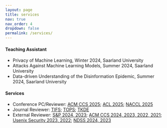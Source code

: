 ```yaml
---
layout: page
title: services
nav: true
nav_order: 4
dropdown: false
permalink: /services/
---
```


#### Teaching Assistant

- Privacy of Machine Learning, Winter 2024, Saarland University
- Attacks Against Machine Learning Models, Summer 2024, Saarland University
- Data-driven Understanding of the Disinformation Epidemic, Summer 2024, Saarland University


#### Services
<ul>
  <li>Conference PC/Reviewer: <a href='https://www.sigsac.org/ccs/CCS2025/'>ACM CCS 2025</a>; <a href='https://2025.aclweb.org/'>ACL 2025</a>; <a href='https://2025.naacl.org/'>NACCL 2025</a>
  </li>
  <li>Journal Reviewer: <a href='https://signalprocessingsociety.org/publications-resources/ieee-transactions-information-forensics-and-security'>TIFS</a>; <a href='https://dl.acm.org/journal/tops'>TOPS</a>; <a href='https://ieeexplore.ieee.org/xpl/RecentIssue.jsp?punumber=69'>TKDE</a>
  </li>
  <li>External Reviewer: <a href='https://sp2024.ieee-security.org/' target='_blank'>S&P 2024, 2023</a>; <a href='https://www.sigsac.org/ccs/CCS2023/'>ACM CCS 2024, 2023, 2022, 2021</a>; <a href='https://www.usenix.org/conference/usenixsecurity23' target='_blank'>Usenix Security 2023, 2022</a>; <a href='https://www.ndss-symposium.org/ndss2023/' target='_blank'>NDSS 2024, 2023</a>
  </li>
</ul>